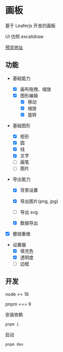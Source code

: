 # 画板

基于 Leaferjs 开发的画板

UI 仿照 excalidraw

[预览地址](https://luminous.xjq.icu)

## 功能

- 基础能力

  - [x] 画布拖拽、缩放
  - [x] 图形编辑
    - [x] 移动
    - [x] 缩放
    - [x] 旋转

- 基础图形

  - [x] 矩形
  - [x] 圆
  - [x] 线
  - [x] 文字
  - [ ] 画笔
  - [ ] 图片

- 导出能力

  - [x] 背景设置
  - [x] 导出图片(png, jpg)
  - [ ] 导出 svg

  - [x] 数据导出

- [x] 撤销重做
- 设置器
  - [x] 填充色
  - [x] 透明度
  - [ ] 边框

## 开发

node >= 18

pnpm === 9

安装依赖

```sh
pnpm i
```

启动

```sh
pnpm dev
```
